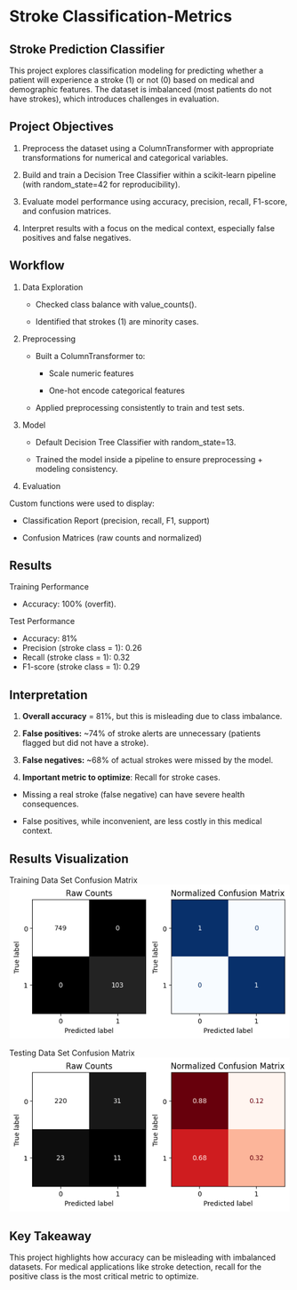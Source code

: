 # Stroke Classification-Metrics
## **Stroke Prediction Classifier**
This project explores classification modeling for predicting whether a patient will experience a stroke (1) or not (0) based on medical and demographic features. The dataset is imbalanced (most patients do not have strokes), which introduces challenges in evaluation.

## **Project Objectives**

1. Preprocess the dataset using a ColumnTransformer with appropriate transformations for numerical and categorical variables.

2. Build and train a Decision Tree Classifier within a scikit-learn pipeline (with random_state=42 for reproducibility).

3. Evaluate model performance using accuracy, precision, recall, F1-score, and confusion matrices.

4. Interpret results with a focus on the medical context, especially false positives and false negatives.

## **Workflow**
1. Data Exploration

    * Checked class balance with value_counts().

    * Identified that strokes (1) are minority cases.

2. Preprocessing

    * Built a ColumnTransformer to:

      * Scale numeric features

      * One-hot encode categorical features

    * Applied preprocessing consistently to train and test sets.

3. Model

    * Default Decision Tree Classifier with random_state=13.

    * Trained the model inside a pipeline to ensure preprocessing + modeling consistency.

4. Evaluation

Custom functions were used to display:

  * Classification Report (precision, recall, F1, support)

   * Confusion Matrices (raw counts and normalized)

## **Results**
Training Performance
* Accuracy: 100% (overfit).

Test Performance
* Accuracy: 81%
* Precision (stroke class = 1): 0.26
* Recall (stroke class = 1): 0.32
* F1-score (stroke class = 1): 0.29

## **Interpretation**

1. **Overall accuracy** = 81%, but this is misleading due to class imbalance.

2. **False positives:** ~74% of stroke alerts are unnecessary (patients flagged but did not have a stroke).

3. **False negatives:** ~68% of actual strokes were missed by the model.

4. **Important metric to optimize**: Recall for stroke cases.

  * Missing a real stroke (false negative) can have severe health consequences.

  * False positives, while inconvenient, are less costly in this medical context.

## **Results Visualization**
Training Data Set Confusion Matrix
![Training Data Set Confusion Matrix](TrainMatrix.png)

Testing Data Set Confusion Matrix
![Testing Data Set Confusion Matrix](TestMatrix.png)

## **Key Takeaway**

This project highlights how accuracy can be misleading with imbalanced datasets. For medical applications like stroke detection, recall for the positive class is the most critical metric to optimize.

